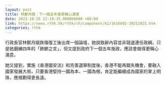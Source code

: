 ```yaml
---
layout: post
title: 林鄭月娥︰下一個五年會更稱心滿意
date: 2021-10-25 22:19:35.000000000 +08:00
link: https://news.rthk.hk/rthk/ch/component/k2/1616892-20211025.htm
categories: rthk
---
```


行政長官林鄭月娥跌傷復工後出席一個論壇，她說致辭內容並非競選連任政綱，只是她磨練四年的「肺腑之言」，但又提到政府下一個五年施政，應該會做得更稱心滿意。

她又提到，實施《香港國安法》和完善選舉制度後，香港不能再錯失機會，要融入國家發展大局，只要香港堅持一國為本、一國為根，肯定能繼續成為國家的掌上明珠，應規劃得更長遠。
